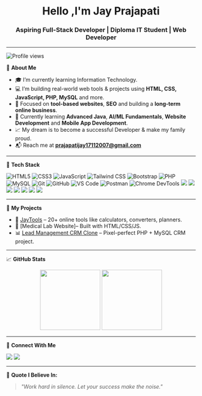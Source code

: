 <h1 align="center">Hello ,I'm Jay Prajapati</h1>
<h3 align="center">Aspiring Full-Stack Developer | Diploma IT Student | Web Developer</h3>

---
![Profile views](https://visitor-badge.laobi.icu/badge?page_id=jayprajapati-dev.jayprajapati-dev&left_color=blue&right_color=green)

🌟 **About Me**
- 🎓 I’m currently learning Information Technology.
- 💻 I’m building real-world web tools & projects using **HTML, CSS, JavaScript, PHP, MySQL** and more.
- 🎯 Focused on **tool-based websites**, **SEO** and building a **long-term online business**.
- 🌱 Currently learning **Advanced Java**, **AI/ML Fundamentals**, **Website Development** and **Mobile App Development**.
- 📈 My dream is to become a successful Developer & make my family proud.
- 📬 Reach me at **prajapatijay17112007@gmail.com**

---

🚀 **Tech Stack**

<p align="left">
  <img src="https://img.shields.io/badge/HTML5-E34F26?style=flat&logo=html5&logoColor=white" alt="HTML5"/>
  <img src="https://img.shields.io/badge/CSS3-1572B6?style=flat&logo=css3&logoColor=white" alt="CSS3"/>
  <img src="https://img.shields.io/badge/JavaScript-F7DF1E?style=flat&logo=javascript&logoColor=black" alt="JavaScript"/>
  <img src="https://img.shields.io/badge/Tailwind_CSS-38B2AC?style=flat&logo=tailwind-css&logoColor=white" alt="Tailwind CSS"/>
  <img src="https://img.shields.io/badge/Bootstrap-7952B3?style=flat&logo=bootstrap&logoColor=white" alt="Bootstrap"/>
  <img src="https://img.shields.io/badge/PHP-777BB4?style=flat&logo=php&logoColor=white" alt="PHP"/>
  <img src="https://img.shields.io/badge/MySQL-4479A1?style=flat&logo=mysql&logoColor=white" alt="MySQL"/>
  <img src="https://img.shields.io/badge/Git-F05032?style=flat&logo=git&logoColor=white" alt="Git"/>
  <img src="https://img.shields.io/badge/GitHub-181717?style=flat&logo=github&logoColor=white" alt="GitHub"/>
  <img src="https://img.shields.io/badge/VS_Code-007ACC?style=flat&logo=visual-studio-code&logoColor=white" alt="VS Code"/>
  <img src="https://img.shields.io/badge/Postman-FF6C37?style=flat&logo=postman&logoColor=white" alt="Postman"/>
  <img src="https://img.shields.io/badge/Chrome_DevTools-4285F4?style=flat&logo=google-chrome&logoColor=white" alt="Chrome DevTools"/>
  <img src="https://img.shields.io/badge/React-61DAFB?style=flat&logo=react&logoColor=black"/>
<img src="https://img.shields.io/badge/Tailwind_CSS-06B6D4?style=flat&logo=tailwind-css&logoColor=white"/>
<img src="https://img.shields.io/badge/Visual_Studio_Code-007ACC?style=flat&logo=visual-studio-code&logoColor=white"/>
<img src="https://img.shields.io/badge/Linux-FCC624?style=flat&logo=linux&logoColor=black"/>
<img src="https://img.shields.io/badge/Markdown-000000?style=flat&logo=markdown&logoColor=white"/>
<img src="https://img.shields.io/badge/JSON-000000?style=flat&logo=json&logoColor=white"/>
<img src="https://img.shields.io/badge/ChatGPT_API-10a37f?style=flat&logo=openai&logoColor=white"/>
</p>


---

📌 **My Projects**
- 🔧 [JayTools](https://www.taskproper.com) – 20+ online tools like calculators, converters, planners.
- 💼 [Medical Lab Website]– Built with HTML/CSS/JS.
- 📊 [Lead Management CRM Clone](https://github.com/jayprajapati-dev/Lead-Management-System) – Pixel-perfect PHP + MySQL CRM project.

---

📈 **GitHub Stats**
<p align="center">
  <img src="https://github-readme-stats.vercel.app/api?username=jayprajapati-dev&show_icons=true&theme=radical" height="160"/>
  <img src="https://github-readme-stats.vercel.app/api/top-langs/?username=jayprajapati-dev&layout=compact&theme=radical" height="160"/>
</p>

---

🔗 **Connect With Me**
<p>
  <a href="https://github.com/jayprajapati-dev"><img src="https://img.shields.io/badge/GitHub-jayprajapati--dev-181717?style=flat&logo=github&logoColor=white"/></a>
  <a href="mailto:prajapatijay17112007@gmail.com"><img src="https://img.shields.io/badge/Gmail-prajapatijay17112007@gmail.com-D14836?style=flat&logo=gmail&logoColor=white"/></a>
</p>

---

🧠 **Quote I Believe In:**

> *"Work hard in silence. Let your success make the noise."*
